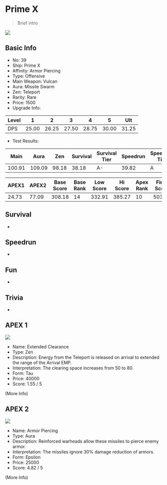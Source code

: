 # Prime X

> Brief intro

<img src="/ships/ship_39.png" style={{zoom:1}}/>

## Basic Info

- No: 39
- Ship: Prime X
- Affinity: Armor Piercing
- Type: Offensive
- Main Weapon: Vulcan
- Aura: Missile Swarm
- Zen: Teleport
- Rarity: Rare
- Price: 1500
- Upgrade Info: 

| Level | 1 | 2 | 3 | 4 | 5 | Ult |
|--|--|--|--|--|--|--|
| DPS | 25.00 | 26.25 | 27.50 | 28.75 | 30.00 | 31.25 |

- Test Results: 

| Main | Aura | Zen | Survival | Survival Tier | Speedrun | Speedrun Tier | Fun | Fun Tier |
|--|--|--|--|--|--|--|--|--|
| 100.91 | 109.09 | 98.18 | 38.18 | A- | 39.82 | A | 39.82 | A |

| APEX1 | APEX2 | Base Score | Base Rank | Low Score | Hi Score | Apex Rank | Final Score | FinalRank |
|--|--|--|--|--|--|--|--|--|
| 24.73 | 77.09 | 308.18 | 14 | 332.91 | 385.27 | 10 | 503.09 | 11 |

## Survival

-

## Speedrun

-

## Fun

-

## Trivia

-

## APEX 1

<img src="/ships/ship_39_apex_1.png" style={{zoom:1}}/>

- Name: Extended Clearance
- Type: Zen
- Description: Energy from the Teleport is released on arrival to extended the range of the Arrival EMP.
- Interpretation: The clearing space increases from 50 to 80.
- Form: Tau
- Price: 40000
- Score: 1.55 / 5

(More Info)

## APEX 2

<img src="/ships/ship_39_apex_2.png" style={{zoom:1}}/>

- Name: Armor Piercing
- Type: Aura
- Description: Reinforced warheads allow these missiles to pierce enemy armor.
- Interpretation: The missiles ignore 30% damage reduction of armors.
- Form: Epsilon
- Price: 25000
- Score: 4.82 / 5

(More Info)

